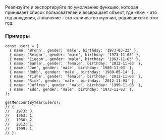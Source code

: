 Реализуйте и экспортируйте по умолчанию функцию, которая принимает список пользователей и возвращает объект, где ключ - это год рождения, а значение - это количество мужчин, родившихся в этот год.

### Примеры

```
const users = [
  { name: 'Bronn', gender: 'male', birthday: '1973-03-23' },
  { name: 'Reigar', gender: 'male', birthday: '1973-11-03' },
  { name: 'Eiegon', gender: 'male', birthday: '1963-11-03' },
  { name: 'Sansa', gender: 'female', birthday: '2012-11-03' },
  { name: 'Jon', gender: 'male', birthday: '1980-11-03' },
  { name: 'Robb', gender: 'male', birthday: '1980-05-14' },
  { name: 'Tisha', gender: 'female', birthday: '2012-11-03' },
  { name: 'Rick', gender: 'male', birthday: '2012-11-03' },
  { name: 'Joffrey', gender: 'male', birthday: '1999-11-03' },
  { name: 'Edd', gender: 'male', birthday: '1973-11-03' },
];

getMenCountByYear(users);
// {
//   1973: 3,
//   1963: 1,
//   1980: 2,
//   2012: 1,
//   1999: 1,
// };
```